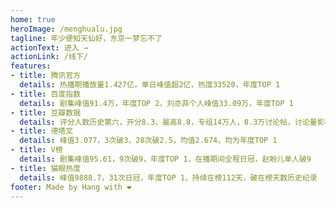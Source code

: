 ```yaml
---
home: true
heroImage: /menghualu.jpg
tagline: 年少便知天仙好，东京一梦忘不了
actionText: 进入 →
actionLink: /线下/
features:
- title: 腾讯官方
  details: 热播期播放量1.427亿，单日峰值超2亿，热度33520，年度TOP 1
- title: 百度指数
  details: 剧集峰值91.4万，年度TOP 2，刘亦菲个人峰值33.09万，年度TOP 1
- title: 豆瓣数据
  details: 评分人数历史第六，开分8.3，最高8.8，专组14万人，8.3万讨论帖，讨论量影视剧TOP 1
- title: 德塔文
  details: 峰值3.077，3次破3，28次破2.5，均值2.674，均为年度TOP 1
- title: V榜
  details: 剧集峰值95.61，9次破9，年度TOP 1，在播期间全程日冠，赵盼儿单人破9
- title: 猫眼热度
  details: 峰值9888.7，31次日冠，年度TOP 1，持续在榜112天，破在榜天数历史纪录
footer: Made by Hang with ❤️
---
```

